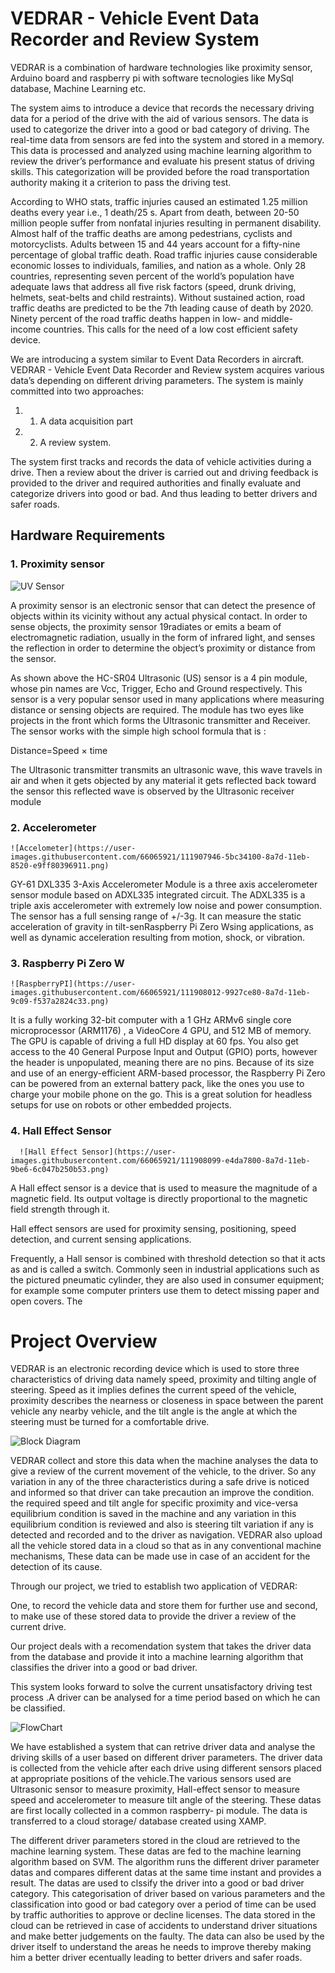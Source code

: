 # VEDRAR - Vehicle Event Data Recorder and Review System

VEDRAR is a combination of hardware technologies like proximity sensor, Arduino board and raspberry pi with software tecnologies like MySql database, Machine Learning etc.

The system aims to introduce a device that records the necessary driving data for a period of the drive with the aid of various sensors. The data is used to categorize the driver into a good or bad category of driving. The real-time data from sensors are fed into the system and stored in a memory. This data is processed and analyzed using machine learning algorithm to review the driver’s performance and evaluate his present status of driving skills. This categorization will be provided before the road transportation authority making it a criterion to pass the driving test.

According to WHO stats, traffic injuries caused an estimated 1.25 million deaths every year
i.e., 1 death/25 s. Apart from death, between 20-50 million people suffer from nonfatal injuries
resulting in permanent disability. Almost half of the traffic deaths are among pedestrians, cyclists
and motorcyclists. Adults between 15 and 44 years account for a fifty-nine percentage of global
traffic death. Road traffic injuries cause considerable economic losses to individuals, families, and
nation as a whole. Only 28 countries, representing seven percent of the world’s population have
adequate laws that address all five risk factors (speed, drunk driving, helmets, seat-belts and child
restraints). Without sustained action, road traffic deaths are predicted to be the 7th leading cause
of death by 2020. Ninety percent of the road traffic deaths happen in low- and middle- income
countries. This calls for the need of a low cost efficient safety device.

We are introducing a system similar to Event Data Recorders in aircraft. VEDRAR -
Vehicle Event Data Recorder and Review system acquires various data’s depending on different
driving parameters. The system is mainly committed into two approaches:
1. 1. A data acquisition part
2. 2. A review system.

The system first tracks and records the data of vehicle activities during a drive. Then a
review about the driver is carried out and driving feedback is provided to the driver and required
authorities and finally evaluate and categorize drivers into good or bad. And thus leading to better
drivers and safer roads.


## Hardware Requirements

### 1. Proximity sensor



![UV Sensor](https://user-images.githubusercontent.com/66065921/111907761-c45dee00-8a7c-11eb-8a7a-45b07246f57e.png)


 A proximity sensor is an electronic sensor that can detect the presence of objects within
 its vicinity without any actual physical contact. In order to sense objects, the proximity sensor
 19radiates or emits a beam of electromagnetic radiation, usually in the form of infrared light, and
 senses the reflection in order to determine the object’s proximity or distance from the sensor.


 As shown above the HC-SR04 Ultrasonic (US) sensor is a 4 pin module, whose pin names
 are Vcc, Trigger, Echo and Ground respectively. This sensor is a very popular sensor used in many
 applications where measuring distance or sensing objects are required. The module has two eyes
 like projects in the front which forms the Ultrasonic transmitter and Receiver. The sensor works
 with the simple high school formula that is : 
 
 Distance=Speed × time 
 
 The Ultrasonic transmitter transmits an ultrasonic wave, this wave travels in air and when it
 gets objected by any material it gets reflected back toward the sensor this reflected wave is observed
 by the Ultrasonic receiver module

### 2. Accelerometer

    ![Accelometer](https://user-images.githubusercontent.com/66065921/111907946-5bc34100-8a7d-11eb-8520-e9ff80396911.png)


GY-61 DXL335 3-Axis Accelerometer Module is a three axis accelerometer sensor module
based on ADXL335 integrated circuit. The ADXL335 is a triple axis accelerometer with extremely
low noise and power consumption. The sensor has a full sensing range of +/-3g. It can measure the
static acceleration of gravity in tilt-senRaspberry Pi Zero Wsing applications, as well as dynamic acceleration resulting
from motion, shock, or vibration.

### 3. Raspberry Pi Zero W

    ![RaspberryPI](https://user-images.githubusercontent.com/66065921/111908012-9927ce80-8a7d-11eb-9c09-f537a2824c33.png)
    
    
It is a fully working 32-bit computer with a 1 GHz ARMv6 single core microprocessor
(ARM1176) , a VideoCore 4 GPU, and 512 MB of memory. The GPU is capable of driving a full
HD display at 60 fps. You also get access to the 40 General Purpose Input and Output (GPIO)
ports, however the header is unpopulated, meaning there are no pins. Because of its size and use of
an energy-efficient ARM-based processor, the Raspberry Pi Zero can be powered from an external battery pack, like the ones you use to charge your mobile phone on 
the go. This is a great solution for headless setups for use on robots or other embedded projects.


### 4. Hall Effect Sensor

      ![Hall Effect Sensor](https://user-images.githubusercontent.com/66065921/111908099-e4da7800-8a7d-11eb-9be6-6c047b250b53.png)
      
A Hall effect sensor is a device that is used to measure the magnitude of a magnetic field.
Its output voltage is directly proportional to the magnetic field strength through it.

Hall effect sensors are used for proximity sensing, positioning, speed detection, and current
sensing applications.

Frequently, a Hall sensor is combined with threshold detection so that it acts as and is
called a switch. Commonly seen in industrial applications such as the pictured pneumatic cylinder,
they are also used in consumer equipment; for example some computer printers use them to detect
missing paper and open covers. The


        
# Project Overview
  
  VEDRAR is an electronic recording device which is used to store three characteristics of
driving data namely speed, proximity and tilting angle of steering. Speed as it implies defines the current speed of the vehicle, proximity describes the nearness or closeness in space between
the parent vehicle any nearby vehicle, and the tilt angle is the angle at which the steering must be
turned for a comfortable drive.

![Block Diagram](https://user-images.githubusercontent.com/66065921/111908173-3a168980-8a7e-11eb-8576-8a969f3e8f85.png)

VEDRAR collect and store this data when the machine analyses
the data to give a review of the current movement of the vehicle, to the driver. So any variation
in any of the three characteristics during a safe drive is noticed and informed so that driver can
take precaution an improve the condition. the required speed and tilt angle for specific proximity
and vice-versa equilibrium condition is saved in the machine and any variation in this equilibrium
condition is reviewed and also is steering tilt variation if any is detected and recorded and to the
driver as navigation. VEDRAR also upload all the vehicle stored data in a cloud so that as in
any conventional machine mechanisms, These data can be made use in case of an accident for the
detection of its cause.

Through our project, we tried to establish two application of VEDRAR:

One, to record
the vehicle data and store them for further use and second, to make use of these stored data to
provide the driver a review of the current drive.

Our project deals with a recomendation system that takes the driver data from the database
and provide it into a machine learning algorithm that classifies the driver into a good or bad driver.

This system looks forward to solve the current unsatisfactory driving test process .A driver
can be analysed for a time period based on which he can be classified.

![FlowChart](https://user-images.githubusercontent.com/66065921/111908290-a8f3e280-8a7e-11eb-9b1e-de2c12398c22.png)


We have established a system that can retrive driver data and analyse the driving skills of a
user based on different driver parameters. The driver data is collected from the vehicle after each
drive using different sensors placed at appropriate positions of the vehicle.The various sensors used
are Ultrasonic sensor to measure proximity, Hall-effect sensor to measure speed and accelerometer
to measure tilt angle of the steering. These datas are first locally collected in a common raspberry-
pi module. The data is transferred to a cloud storage/ database created using XAMP.

The different driver parameters stored in the cloud are retrieved to the machine learning
system. These datas are fed to the machine learning algorithm based on SVM. The algorithm
runs the different driver parameter datas and compares different datas at the same time instant
and provides a result. The datas are used to clssify the driver into a good or bad driver category.
This categorisation of driver based on various parameters and the classification into good or bad
category over a period of time can be used by traffic authorities to approve or decline licenses. The
data stored in the cloud can be retrieved in case of accidents to understand driver situations and
make better judgements on the faulty. The data can also be used by the driver itself to understand
the areas he needs to improve thereby making him a better driver ecentually leading to better
drivers and safer roads.
